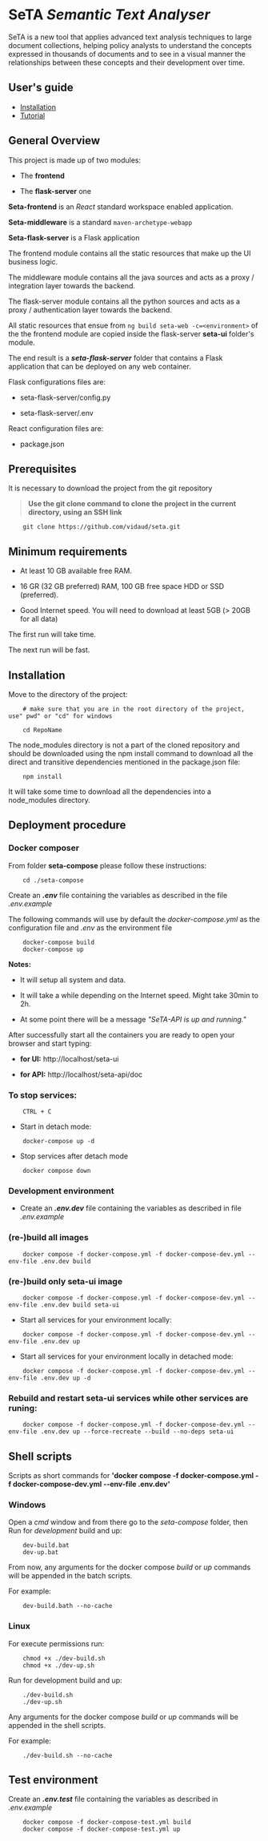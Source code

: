# SeTA *Semantic Text Analyser*

SeTA is a new tool that applies advanced text analysis techniques to large document collections, helping policy analysts to understand the concepts expressed in thousands of documents and to see in a visual manner the relationships between these concepts and their development over time. 

## User's guide

+  [Installation]() 
+  [Tutorial]()
    

## General Overview 

This project is made up of two modules:

* The **frontend** 

* The **flask-server** one

**Seta-frontend** is an *React* standard workspace enabled application. 

**Seta-middleware** is a standard `maven-archetype-webapp` 

**Seta-flask-server** is a Flask application 

The frontend module contains all the static resources that make up the UI business logic.

The middleware module contains all the java sources and acts as a proxy / integration layer towards the backend.

The flask-server module contains all the python sources and acts as a proxy / authentication layer towards the backend.


All static resources that ensue from `ng build seta-web -c=<environment>` of the the frontend module are copied inside the flask-server **seta-ui** folder's module. 

The end result is a ***seta-flask-server*** folder that contains a Flask application that can be deployed on any web container.  

Flask configurations files are:

 - seta-flask-server/config.py

 - seta-flask-server/.env
 
 React configuration files are:

 - package.json
 
## Prerequisites

It is necessary to download the project from the git repository


> **Use the git clone command to clone the project in the current directory, using an SSH link**

```
    git clone https://github.com/vidaud/seta.git
```


## Minimum requirements

* At least 10 GB available free RAM.

* 16 GR (32 GB preferred) RAM, 100 GB free space HDD or SSD (preferred).

* Good Internet speed. You will need to download at least 5GB (> 20GB for all data)

The first run will take time. 

The next run will be fast.


## Installation

Move to the directory of the project:

```
    # make sure that you are in the root directory of the project, use" pwd" or "cd" for windows

    cd RepoName
```

The node_modules directory is not a part of the cloned repository and should be downloaded using the npm install command to download all the direct and transitive dependencies mentioned in the package.json file:

```
    npm install
```

It will take some time to download all the dependencies into a node_modules directory.

## Deployment procedure

### Docker composer

From folder **seta-compose** please follow these instructions:

```
    cd ./seta-compose
```    

Create an ***.env*** file containing the variables as described in the file  *.env.example*

The following commands will use by default the *docker-compose.yml* as the configuration file and *.env* as the environment file

```
    docker-compose build
    docker-compose up
```

**Notes:**

* It will setup all system and data.

* It will take a while depending on the Internet speed. Might take 30min to 2h.

* At some point there will be a message *"SeTA-API is up and running."*


After successfully start all the containers you are ready to open your browser and start typing:

* **for UI:** http://localhost/seta-ui

* **for API:** http://localhost/seta-api/doc

### To stop services:
```
    CTRL + C
```

* Start in detach mode:

```
    docker-compose up -d
```

* Stop services after detach mode

```
    docker compose down
```

### Development environment

+ Create an ***.env.dev*** file containing the variables as described in  file *.env.example*

### (re-)build all images

```
    docker compose -f docker-compose.yml -f docker-compose-dev.yml --env-file .env.dev build
```

### (re-)build only seta-ui image

```
    docker compose -f docker-compose.yml -f docker-compose-dev.yml --env-file .env.dev build seta-ui
```

+ Start all services for your environment locally:

```
    docker compose -f docker-compose.yml -f docker-compose-dev.yml --env-file .env.dev up
```

+ Start all services for your environment locally in detached mode:

```
    docker compose -f docker-compose.yml -f docker-compose-dev.yml --env-file .env.dev up -d
```

### Rebuild and restart seta-ui services while other services are runing:  

```
    docker compose -f docker-compose.yml -f docker-compose-dev.yml --env-file .env.dev up --force-recreate --build --no-deps seta-ui
```

## Shell scripts

Scripts as short commands for **'docker compose -f docker-compose.yml -f docker-compose-dev.yml --env-file .env.dev'**

### Windows

Open a *cmd* window and from there go to the *seta-compose* folder, then Run for *development* build and up:

```
    dev-build.bat
    dev-up.bat
```

From now, any arguments for the docker compose *build* or *up* commands will be appended in the batch scripts.

For example:

```
    dev-build.bath --no-cache
```

### Linux

For execute permissions run:

```
    chmod +x ./dev-build.sh
    chmod +x ./dev-up.sh
```

Run for development build and up:

```
    ./dev-build.sh
    ./dev-up.sh
```

Any arguments for the docker compose *build* or *up* commands will be appended in the shell scripts.

For example:

```
    ./dev-build.sh --no-cache
```

## Test environment

Create an ***.env.test*** file containing the variables as described in *.env.example*

```
    docker compose -f docker-compose-test.yml build
    docker compose -f docker-compose-test.yml up
```
